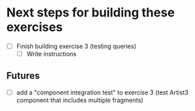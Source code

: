 # Next steps for building these exercises

- [ ] Finish building exercise 3 (testing queries)
  - [ ] Write instructions

## Futures

- [ ] add a "component integration test" to exercise 3 (test Artist3 component that includes multiple fragments)
